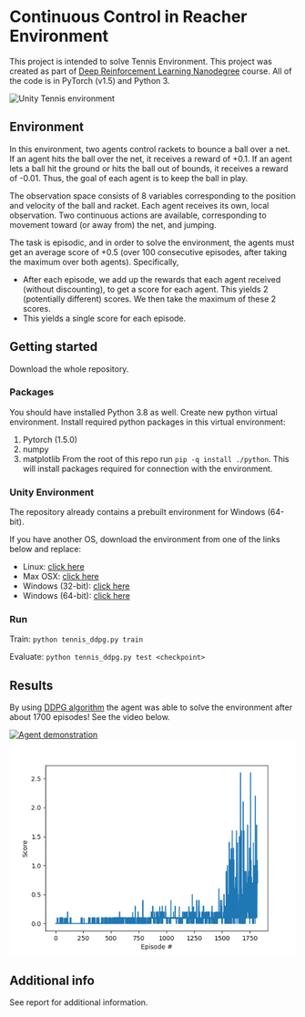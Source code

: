 # Continuous Control in Reacher Environment

This project is intended to solve Tennis Environment. This project was created as part of
[Deep Reinforcement Learning Nanodegree](https://www.udacity.com/course/deep-reinforcement-learning-nanodegree--nd893) course.
All of the code is in PyTorch (v1.5) and Python 3.

![Unity Tennis environment](https://video.udacity-data.com/topher/2018/May/5af7955a_tennis/tennis.png)

## Environment
In this environment, two agents control rackets to bounce a ball over a net. If an agent hits the
ball over the net, it receives a reward of +0.1. If an agent lets a ball hit the ground or hits the
ball out of bounds, it receives a reward of -0.01. Thus, the goal of each agent is to keep the ball in play.

The observation space consists of 8 variables corresponding to the position and velocity of the
ball and racket. Each agent receives its own, local observation. Two continuous actions are available,
corresponding to movement toward (or away from) the net, and jumping.

The task is episodic, and in order to solve the environment, the agents must get an average score of +0.5
(over 100 consecutive episodes, after taking the maximum over both agents). Specifically,

- After each episode, we add up the rewards that each agent received (without discounting), to get a score
for each agent. This yields 2 (potentially different) scores. We then take the maximum of these 2 scores.
- This yields a single score for each episode.


## Getting started

Download the whole repository.

### Packages

You should have installed Python 3.8 as well. Create new python virtual environment. Install required python packages in this virtual environment:
1. Pytorch (1.5.0)
2. numpy
3. matplotlib
From the root of this repo run `pip -q install ./python`. This will install packages required for connection with the environment.

### Unity Environment

The repository already contains a prebuilt environment for Windows (64-bit).

If you have another OS, download the environment from one of the links below and replace:

 - Linux: [click here](https://s3-us-west-1.amazonaws.com/udacity-drlnd/P3/Tennis/Tennis_Linux.zip)
 - Max OSX: [click here](https://s3-us-west-1.amazonaws.com/udacity-drlnd/P3/Tennis/Tennis.app.zip)
 - Windows (32-bit): [click here](https://s3-us-west-1.amazonaws.com/udacity-drlnd/P3/Tennis/Tennis_Windows_x86.zip)
 - Windows (64-bit): [click here](https://s3-us-west-1.amazonaws.com/udacity-drlnd/P3/Tennis/Tennis_Windows_x86_64.zip) 

### Run
Train: `python tennis_ddpg.py train`

Evaluate: `python tennis_ddpg.py test <checkpoint>`

## Results

By using [DDPG algorithm](https://arxiv.org/pdf/1509.02971.pdf) the agent was able to solve the environment after about 1700 episodes! See the video below.

[![Agent demonstration](https://img.youtube.com/vi/uwU1hIA_I6c/0.jpg)](https://youtu.be/uwU1hIA_I6c)
![Score](res/ddpg_64x32/score.png)

 ## Additional info
 
 See report for additional information.
 